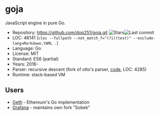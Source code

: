 # goja

JavaScript engine in pure Go.

* Repository: https://github.com/dop251/goja.git <img src="https://img.shields.io/github/stars/dop251/goja?label=&style=flat-square" alt="Stars"><img src="https://img.shields.io/github/last-commit/dop251/goja?label=&style=flat-square" alt="Last commit">
* LOC:        46141 (`cloc --fullpath --not_match_f="(?i)(test)" --exclude-lang=Markdown,YAML .`)
* Language:   Go
* License:    MIT
* Standard:   ES6 (partial)
* Years:      2016-
* Parser:     recursive descent (fork of otto's parser, [code](https://github.com/dop251/goja/tree/master/parser/), LOC: 4285)
* Runtime:    stack-based VM

## Users

* [Geth](https://github.com/ethereum/go-ethereum) - Ethereum's Go implementation
* [Grafana](https://github.com/grafana/sobek/) - maintains own fork "Sobek"
